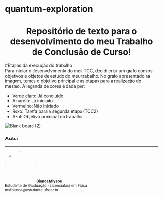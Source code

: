 # quantum-exploration
<h1 align="center">Repositório de texto para o desenvolvimento do meu Trabalho de Conclusão de Curso!</h1>


#Etapas da execução do trabalho
</br>
Para iniciar o desenvolvimento do meu TCC, decidi criar um grafo com os objetivos e objetos de estudo do meu trabalho. No grafo apresentado na imagem, temos o objetivo principal e as etapas para a realização do mesmo. 
A legenda de cores é dada por:
- Verde claro: Já concluido
- Amarelo: Já iniciado
- Vermelho: Não iniciado
- Roxo: Tarefa para a segunda etapa (TCC2)
- Azul: Objetivo principal do trabalho

![Blank board (2)](https://user-images.githubusercontent.com/71079801/155579988-1f3fabd6-ac46-480a-b3f0-8d7e4ba0e067.png)

  ### Autor
---

 <img style="border-radius: 50%;" src="https://user-images.githubusercontent.com/71079801/155567162-568bed09-a1d4-47d4-b8db-30e97da30e49.jpg" width="100px;" alt=""/>
 <sub><b>Bianca Miyabe</b></sub></a>
 </br>
 <sub>Estudante de Graduação - Licenciatura em Física</sub>
 </br>
 <sub>msfbianca@estudante.ufscar.br
